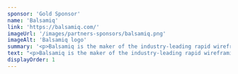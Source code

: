 ```yaml
---
sponsor: 'Gold Sponsor'
name: 'Balsamiq'
link: 'https://balsamiq.com/'
imageUrl: '/images/partners-sponsors/balsamiq.png'
imageAlt: 'Balsamiq logo'
summary: '<p>Balsamiq is the maker of the industry-leading rapid wireframing software that combines the simplicity of paper sketching with the power of a digital tool</p>'
text: "<p>Balsamiq is the maker of the industry-leading rapid wireframing software that combines the simplicity of paper sketching with the power of a digital tool so that teams can focus on what's important. Balsamiq is a small and personable company that competes on usability and customer service. Balsamiq believes work should be fun, and that life is too short for bad software.</p>"
displayOrder: 1
---
```

